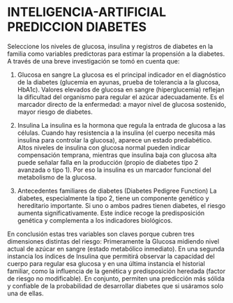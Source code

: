 # INTELIGENCIA-ARTIFICIAL PREDICCION DIABETES
Seleccione los niveles de glucosa, insulina y registros de diabetes en la familia como variables predictoras para estimar la propensión a la diabetes. A través de una breve investigación se tomó en cuenta que:

1. Glucosa en sangre
La glucosa es el principal indicador en el diagnóstico de la diabetes (glucemia en ayunas, prueba de tolerancia a la glucosa, HbA1c).
Valores elevados de glucosa en sangre (hiperglucemia) reflejan la dificultad del organismo para regular el azúcar adecuadamente.
Es el marcador directo de la enfermedad: a mayor nivel de glucosa sostenido, mayor riesgo de diabetes.



2. Insulina
La insulina es la hormona que regula la entrada de glucosa a las células.
Cuando hay resistencia a la insulina (el cuerpo necesita más insulina para controlar la glucosa), aparece un estado prediabético.
Altos niveles de insulina con glucosa normal pueden indicar compensación temprana, mientras que insulina baja con glucosa alta puede señalar falla en la producción (propio de diabetes tipo 2 avanzada o tipo 1).
Por eso la insulina es un marcador funcional del metabolismo de la glucosa.



3. Antecedentes familiares de diabetes (Diabetes Pedigree Function)
La diabetes, especialmente la tipo 2, tiene un componente genético y hereditario importante.
Si uno o ambos padres tienen diabetes, el riesgo aumenta significativamente.
Este índice recoge la predisposición genética y complementa a los indicadores biológicos.

En conclusión estas tres variables son claves porque cubren tres dimensiones distintas del riesgo:
Primeramente la Glucosa  midiendo nivel actual de azúcar en sangre (estado metabólico inmediato). En una segunda instancia los índices de Insulina que permitirá observar la capacidad del cuerpo para regular esa glucosa y en una última instancia el historial familiar, como la influencia de la genética y predisposición heredada (factor de riesgo no modificable).
En conjunto, permiten una predicción más sólida y confiable de la probabilidad de desarrollar diabetes que si usáramos solo una de ellas.

